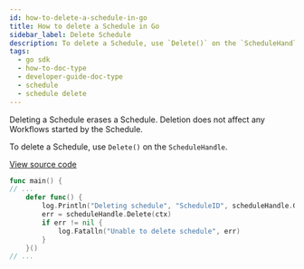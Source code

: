 ```yaml
---
id: how-to-delete-a-schedule-in-go
title: How to delete a Schedule in Go
sidebar_label: Delete Schedule
description: To delete a Schedule, use `Delete()` on the `ScheduleHandle`.
tags:
  - go sdk
  - how-to-doc-type
  - developer-guide-doc-type
  - schedule
  - schedule delete
---
```


<!-- DO NOT EDIT THIS FILE DIRECTLY.
THIS FILE IS GENERATED from https://github.com/temporalio/documentation-samples-go/blob/main/schedule/delete/main_dacx.go. -->

Deleting a Schedule erases a Schedule.
Deletion does not affect any Workflows started by the Schedule.

To delete a Schedule, use `Delete()` on the `ScheduleHandle`.

<a class="dacx-source-link" href="https://github.com/temporalio/documentation-samples-go/blob/main/schedule/delete/main_dacx.go">View source code</a>

```go
func main() {
// ...
	defer func() {
		log.Println("Deleting schedule", "ScheduleID", scheduleHandle.GetID())
		err = scheduleHandle.Delete(ctx)
		if err != nil {
			log.Fatalln("Unable to delete schedule", err)
		}
	}()
// ...
```
